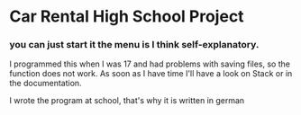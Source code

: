 # Car Rental High School Project

### you can just start it the menu is I think self-explanatory. 
I programmed this when I was 17 and had problems with saving files, so the function does not work.
As soon as I have time I'll have a look on Stack or in the documentation.

I wrote the program at school, that's why it is written in german
